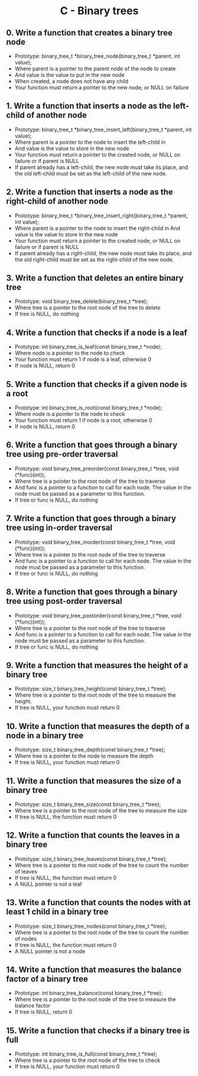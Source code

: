 # <center> C - Binary trees </center>

## 0. Write a function that creates a binary tree node

   * Prototype: binary_tree_t *binary_tree_node(binary_tree_t *parent, int value);
   * Where parent is a pointer to the parent node of the node to create
   * And value is the value to put in the new node
   * When created, a node does not have any child
   * Your function must return a pointer to the new node, or NULL on failure

## 1. Write a function that inserts a node as the left-child of another node

   * Prototype: binary_tree_t *binary_tree_insert_left(binary_tree_t *parent, int value);
   * Where parent is a pointer to the node to insert the left-child in
   * And value is the value to store in the new node
   * Your function must return a pointer to the created node, or NULL on failure or if parent is NULL
   * If parent already has a left-child, the new node must take its place, and the old left-child must be set as the left-child of the new node.

## 2. Write a function that inserts a node as the right-child of another node

   * Prototype: binary_tree_t *binary_tree_insert_right(binary_tree_t *parent, int value);
   * Where parent is a pointer to the node to insert the right-child in
    And value is the value to store in the new node
   * Your function must return a pointer to the created node, or NULL on failure or if parent is NULL
   * If parent already has a right-child, the new node must take its place, and the old right-child must be set as the right-child of the new node.

## 3. Write a function that deletes an entire binary tree

   * Prototype: void binary_tree_delete(binary_tree_t *tree);
   * Where tree is a pointer to the root node of the tree to delete
   * If tree is NULL, do nothing

## 4. Write a function that checks if a node is a leaf

   * Prototype: int binary_tree_is_leaf(const binary_tree_t *node);
   * Where node is a pointer to the node to check
   * Your function must return 1 if node is a leaf, otherwise 0
   * If node is NULL, return 0

## 5. Write a function that checks if a given node is a root

   * Prototype: int binary_tree_is_root(const binary_tree_t *node);
   * Where node is a pointer to the node to check
   * Your function must return 1 if node is a root, otherwise 0
   * If node is NULL, return 0

## 6. Write a function that goes through a binary tree using pre-order traversal

   * Prototype: void binary_tree_preorder(const binary_tree_t *tree, void (*func)(int));
   * Where tree is a pointer to the root node of the tree to traverse
   * And func is a pointer to a function to call for each node. The value in the node must be passed as a parameter to this function.
   * If tree or func is NULL, do nothing

## 7. Write a function that goes through a binary tree using in-order traversal

   * Prototype: void binary_tree_inorder(const binary_tree_t *tree, void (*func)(int));
   * Where tree is a pointer to the root node of the tree to traverse
   * And func is a pointer to a function to call for each node. The value in the node must be passed as a parameter to this function.
   * If tree or func is NULL, do nothing

## 8. Write a function that goes through a binary tree using post-order traversal

   * Prototype: void binary_tree_postorder(const binary_tree_t *tree, void (*func)(int));
   * Where tree is a pointer to the root node of the tree to traverse
   * And func is a pointer to a function to call for each node. The value in the node must be passed as a parameter to this function.
   * If tree or func is NULL, do nothing

## 9. Write a function that measures the height of a binary tree

   * Prototype: size_t binary_tree_height(const binary_tree_t *tree);
   * Where tree is a pointer to the root node of the tree to measure the height.
   * If tree is NULL, your function must return 0

## 10. Write a function that measures the depth of a node in a binary tree

   * Prototype: size_t binary_tree_depth(const binary_tree_t *tree);
   * Where tree is a pointer to the node to measure the depth
   * If tree is NULL, your function must return 0

## 11. Write a function that measures the size of a binary tree

   * Prototype: size_t binary_tree_size(const binary_tree_t *tree);
   * Where tree is a pointer to the root node of the tree to measure the size
   * If tree is NULL, the function must return 0

## 12. Write a function that counts the leaves in a binary tree

   * Prototype: size_t binary_tree_leaves(const binary_tree_t *tree);
   * Where tree is a pointer to the root node of the tree to count the number of leaves
   * If tree is NULL, the function must return 0
   * A NULL pointer is not a leaf

## 13. Write a function that counts the nodes with at least 1 child in a binary tree

   * Prototype: size_t binary_tree_nodes(const binary_tree_t *tree);
   * Where tree is a pointer to the root node of the tree to count the number of nodes
   * If tree is NULL, the function must return 0
   * A NULL pointer is not a node

## 14. Write a function that measures the balance factor of a binary tree

   * Prototype: int binary_tree_balance(const binary_tree_t *tree);
   * Where tree is a pointer to the root node of the tree to measure the balance factor
   * If tree is NULL, return 0

## 15. Write a function that checks if a binary tree is full

   * Prototype: int binary_tree_is_full(const binary_tree_t *tree);
   * Where tree is a pointer to the root node of the tree to check
   * If tree is NULL, your function must return 0
